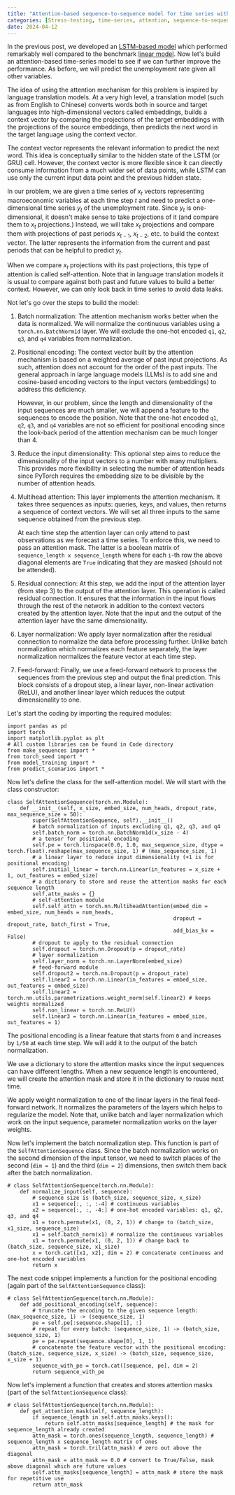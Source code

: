```yaml
---
title: "Attention-based sequence-to-sequence model for time series with PyTorch"
categories: [Stress-testing, time-series, attention, sequence-to-sequence, time-series, PyTorch]
date: 2024-04-12
---
```


In the previous post, we developed an <a href="2024-03-31-LSTM-based-sequence-to-sequence-model.md">LSTM-based model</a> which performed remarkably well compared to the benchmark <a href="2024-03-21-benchmark-linear-regression-for-stress-testing.md">linear model</a>. Now let's build an attention-based time-series model to see if we can further improve the performance. As before, we will predict the unemployment rate given all other variables.

The idea of using the attention mechanism for this problem is inspired by language translation models. At a very high level, a translation model (such as from English to Chinese) converts words both in source and target languages into high-dimensional vectors called embeddings, builds a context vector by comparing the projections of the target embeddings with the projections of the source embeddings, then predicts the next word in the target language using the context vector.

The context vector represents the relevant information to predict the next word. This idea is conceptually similar to the hidden state of the LSTM (or GRU) cell. However, the context vector is more flexible since it can directly consume information from a much wider set of data points, while LSTM can use only the current input data point and the previous hidden state.

In our problem, we are given a time series of $x_t$ vectors representing macroeconomic variables at each time step $t$ and need to predict a one-dimensional time series $y_t$ of the unemployment rate. Since $y_t$ is one-dimensional, it doesn't make sense to take projections of it (and compare them to $x_t$ projections.) Instead, we will take $x_t$ projections and compare them with projections of past periods $x_{t - 1}$, $x_{t - 2}$, etc. to build the context vector. The latter represents the information from the current and past periods that can be helpful to predict $y_t$.

When we compare $x_t$ projections with its past projections, this type of attention is called self-attention. Note that in language translation models it is usual to compare against both past and future values to build a better context. However, we can only look back in time series to avoid data leaks.

Not let's go over the steps to build the model:

1. Batch normalization: The attention mechanism works better when the data is normalized. We will normalize the continuous variables using a `torch.nn.BatchNorm1d` layer. We will exclude the one-hot encoded `q1`, `q2`, `q3`, and `q4` variables from normalization.

2. Positional encoding: The context vector built by the attention mechanism is based on a weighted average of past input projections. As such, attention does not account for the order of the past inputs. The general approach in large language models (LLMs) is to add sine and cosine-based encoding vectors to the input vectors (embeddings) to address this deficiency.

   However, in our problem, since the length and dimensionality of the input sequences are much smaller, we will append a feature to the sequences to encode the position. Note that the one-hot encoded `q1`, `q2`, `q3`, and `q4` variables are not so efficient for positional encoding since the look-back period of the attention mechanism can be much longer than 4.

3. Reduce the input dimensionality: This optional step aims to reduce the dimensionality of the input vectors to a number with many multipliers. This provides more flexibility in selecting the number of attention heads since PyTorch requires the embedding size to be divisible by the number of attention heads.

4. Multihead attention: This layer implements the attention mechanism. It takes three sequences as inputs: queries, keys, and values, then returns a sequence of context vectors. We will set all three inputs to the same sequence obtained from the previous step.

   At each time step the attention layer can only attend to past observations as we forecast a time series. To enforce this, we need to pass an attention mask. The latter is a boolean matrix of `sequence_length x sequence_length` where for each `i`-th row the above diagonal elements are `True` indicating that they are masked (should not be attended).

5. Residual connection: At this step, we add the input of the attention layer (from step 3) to the output of the attention layer. This operation is called residual connection. It ensures that the information in the input flows through the rest of the network in addition to the context vectors created by the attention layer. Note that the input and the output of the attention layer have the same dimensionality.

6. Layer normalization: We apply layer normalization after the residual connection to normalize the data before processing further. Unlike batch normalization which normalizes each feature separately, the layer normalization normalizes the feature vector at each time step.

7. Feed-forward: Finally, we use a feed-forward network to process the sequences from the previous step and output the final prediction. This block consists of a dropout step, a linear layer, non-linear activation (ReLU), and another linear layer which reduces the output dimensionality to one.

Let's start the coding by importing the required modules:

```Python3
import pandas as pd
import torch
import matplotlib.pyplot as plt
# All custom libraries can be found in Code directory
from make_sequences import *
from torch_seed import *
from model_training import *
from predict_scenarios import *
```

Now let's define the class for the self-attention model. We will start with the class constructor:

```Python3
class SelfAttentionSequence(torch.nn.Module):
    def __init__(self, x_size, embed_size, num_heads, dropout_rate, max_sequence_size = 50):
        super(SelfAttentionSequence, self).__init__()
        # batch normalization of inputs excluding q1, q2, q3, and q4
        self.batch_norm = torch.nn.BatchNorm1d(x_size - 4)
        # a tensor for positional encoding
        self.pe = torch.linspace(0.0, 1.0, max_sequence_size, dtype = torch.float).reshape(max_sequence_size, 1) # (max_sequence_size, 1)
        # a linear layer to reduce input dimensionality (+1 is for positional encoding)
        self.initial_linear = torch.nn.Linear(in_features = x_size + 1, out_features = embed_size)
        # a dictionary to store and reuse the attention masks for each sequence length
        self.attn_masks = {}
        # self-attention module
        self.self_attn = torch.nn.MultiheadAttention(embed_dim = embed_size, num_heads = num_heads,
                                                     dropout = dropout_rate, batch_first = True,
                                                     add_bias_kv = False)
        # dropout to apply to the residual connection
        self.dropout = torch.nn.Dropout(p = dropout_rate)
        # layer normalization
        self.layer_norm = torch.nn.LayerNorm(embed_size)
        # feed-forward module
        self.dropout2 = torch.nn.Dropout(p = dropout_rate)
        self.linear2 = torch.nn.Linear(in_features = embed_size, out_features = embed_size)
        self.linear2 = torch.nn.utils.parametrizations.weight_norm(self.linear2) # keeps weights normalized
        self.non_linear = torch.nn.ReLU()
        self.linear3 = torch.nn.Linear(in_features = embed_size, out_features = 1)
```

The positional encoding is a linear feature that starts from `0` and increases by `1/50` at each time step. We will add it to the output of the batch normalization.

We use a dictionary to store the attention masks since the input sequences can have different lengths. When a new sequence length is encountered, we will create the attention mask and store it in the dictionary to reuse next time.

We apply weight normalization to one of the linear layers in the final feed-forward network. It normalizes the parameters of the layers which helps to regularize the model. Note that, unlike batch and layer normalization which work on the input sequence, parameter normalization works on the layer weights.

Now let's implement the batch normalization step. This function is part of the `SelfAttentionSequence` class. Since the batch normalization works on the second dimension of the input tensor, we need to switch places of the second (`dim = 1`) and the third (`dim = 2`) dimensions, then switch them back after the batch normalization.

```Python3
# class SelfAttentionSequence(torch.nn.Module):
    def normalize_input(self, sequence):
        # sequence size is (batch_size, sequence_size, x_size)
        x1 = sequence[:, :, :-4] # continuous variables
        x2 = sequence[:, :, -4:] # one-hot encoded variables: q1, q2, q3, and q4
        x1 = torch.permute(x1, (0, 2, 1)) # change to (batch_size, x1_size, sequence_size)
        x1 = self.batch_norm(x1) # normalize the continuous variables
        x1 = torch.permute(x1, (0, 2, 1)) # change back to (batch_size, sequence_size, x1_size)
        x = torch.cat([x1, x2], dim = 2) # concatenate continuous and one-hot encoded variables
        return x
```

The next code snippet implements a function for the positional encoding (again part of the `SelfAttentionSequence` class):

```Python3
# class SelfAttentionSequence(torch.nn.Module):
    def add_positional_encoding(self, sequence):
        # truncate the encoding to the given sequence length: (max_sequence_size, 1) -> (sequence_size, 1)
        pe = self.pe[:sequence.shape[1], :]
        # repeat for every batch: (sequence_size, 1) -> (batch_size, sequence_size, 1)
        pe = pe.repeat(sequence.shape[0], 1, 1)
        # concatenate the feature vector with the positional encoding: (batch_size, sequence_size, x_size) -> (batch_size, sequence_size, x_size + 1)
        sequence_with_pe = torch.cat([sequence, pe], dim = 2)
        return sequence_with_pe
```

Now let's implement a function that creates and stores attention masks (part of the `SelfAttentionSequence` class):

```Python3
# class SelfAttentionSequence(torch.nn.Module):
    def get_attention_mask(self, sequence_length):
        if sequence_length in self.attn_masks.keys():
            return self.attn_masks[sequence_length] # the mask for sequence_length already created
        attn_mask = torch.ones(sequence_length, sequence_length) # sequence_length x sequence_length matrix of ones
        attn_mask = torch.tril(attn_mask) # zero out above the diagonal
        attn_mask = attn_mask == 0.0 # convert to True/False, mask above diagonal which are future values
        self.attn_masks[sequence_length] = attn_mask # store the mask for repetitive use
        return attn_mask
```
